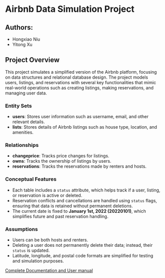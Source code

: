 # Airbnb Data Simulation Project

## Authors:
- Hongxiao Niu
- Yitong Xu

## Project Overview

This project simulates a simplified version of the Airbnb platform, focusing on data structures and relational database design. The project models users, listings, and reservations with several key functionalities that mimic real-world operations such as creating listings, making reservations, and managing user data.

### Entity Sets
- **users**: Stores user information such as username, email, and other relevant details.
- **lists**: Stores details of Airbnb listings such as house type, location, and amenities.

### Relationships
- **changeprice**: Tracks price changes for listings.
- **owns**: Tracks the ownership of listings by users.
- **reservations**: Tracks the reservations made by renters and hosts.

### Conceptual Features
- Each table includes a `status` attribute, which helps track if a user, listing, or reservation is active or deleted.
- Reservation conflicts and cancellations are handled using `status` flags, ensuring that data is retained without permanent deletions.
- The current date is fixed to **January 1st, 2022 (20220101)**, which simplifies future and past reservation handling.

### Assumptions
- Users can be both hosts and renters.
- Deleting a user does not permanently delete their data; instead, their `status` is updated.
- Latitude, longitude, and postal code formats are simplified for testing and simulation purposes.

[Complete Documentation and User manual](https://drive.google.com/file/d/1rN6A2IenSshPrOx8f3G-fuhqBJRx_9GP/view?usp=sharing)
